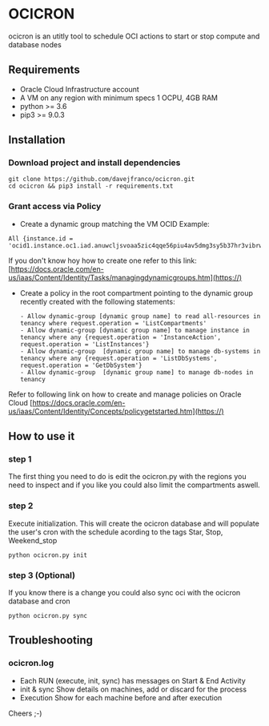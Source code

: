 # OCICRON

ocicron is an utitly tool to schedule OCI actions to start or stop compute and database nodes

## Requirements

- Oracle Cloud Infrastructure account
- A VM on any region with minimum specs 1 OCPU, 4GB RAM 
- python >= 3.6
- pip3 >= 9.0.3

## Installation

### Download project and install dependencies
```
git clone https://github.com/davejfranco/ocicron.git
cd ocicron && pip3 install -r requirements.txt
```
### Grant access via Policy
- Create a dynamic group matching the VM OCID
Example:
```
All {instance.id = 'ocid1.instance.oc1.iad.anuwcljsvoaa5zic4qqe56piu4av5dmg3sy5b37hr3vibrwjabaikh6l3ypa'}	
```
If you don't know hoy how to create one refer to this link: [https://docs.oracle.com/en-us/iaas/Content/Identity/Tasks/managingdynamicgroups.htm](https://) 

- Create a policy in the root compartment pointing to the dynamic group recently created with the following statements:

	```
	- Allow dynamic-group [dynamic group name] to read all-resources in tenancy where request.operation = 'ListCompartments'	
	- Allow dynamic-group [dynamic group name] to manage instance in tenancy where any {request.operation = 'InstanceAction', request.operation = 'ListInstances'}
	- Allow dynamic-group  [dynamic group name] to manage db-systems in tenancy where any {request.operation = 'ListDbSystems', request.operation = 'GetDbSystem'}		
	- Allow dynamic-group  [dynamic group name] to manage db-nodes in tenancy	
	```
	
Refer to following link on how to create and manage policies on Oracle Cloud [https://docs.oracle.com/en-us/iaas/Content/Identity/Concepts/policygetstarted.htm](https://)

## How to use it 

### step 1
The first thing you need to do is edit the ocicron.py with the regions you need to inspect and if you like you could also limit the compartments aswell. 

### step 2
Execute initialization. This will create the ocicron database and will populate the user's cron with the schedule acording to the tags Star, Stop, Weekend_stop

```
python ocicron.py init
```
### step 3 (Optional)
If you know there is a change you could also sync oci with the ocicron database and cron

```
python ocicron.py sync
```
## Troubleshooting

### ocicron.log

- Each RUN (execute, init, sync) has messages on Start & End Activity
- init & sync Show details on machines, add or discard for the process
- Execution Show for each machine before and after execution


Cheers ;-)
